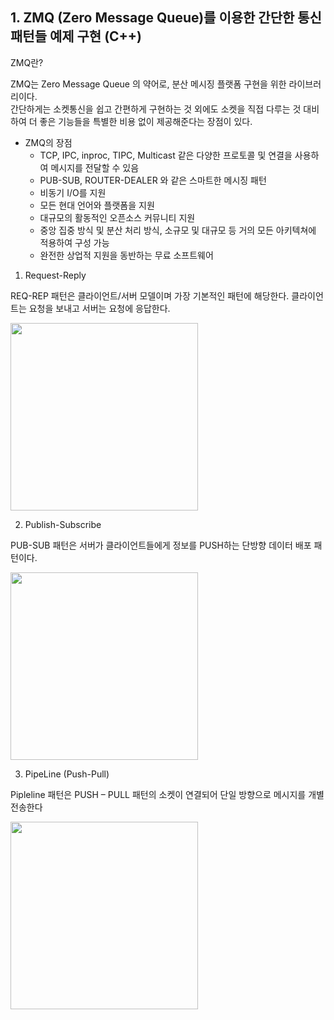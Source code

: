 ## 1. ZMQ (Zero Message Queue)를 이용한 간단한 통신 패턴들 예제 구현 (C++)


ZMQ란?

ZMQ는 Zero Message Queue 의 약어로, 분산 메시징 플랫폼 구현을 위한 라이브러리이다.     
간단하게는 소켓통신을 쉽고 간편하게 구현하는 것 외에도 소켓을 직접 다루는 것 대비하여 더 좋은 기능들을 특별한 비용 없이 제공해준다는 장점이 있다. 

+ ZMQ의 장점 
  + TCP, IPC, inproc, TIPC, Multicast 같은 다양한 프로토콜 및 연결을 사용하여 메시지를 전달할 수 있음    
  + PUB-SUB, ROUTER-DEALER 와 같은 스마트한 메시징 패턴   
  + 비동기 I/O를 지원     
  + 모든 현대 언어와 플랫폼을 지원    
  + 대규모의 활동적인 오픈소스 커뮤니티 지원     
  + 중앙 집중 방식 및 분산 처리 방식, 소규모 및 대규모 등 거의 모든 아키텍쳐에 적용하여 구성 가능    
  + 완전한 상업적 지원을 동반하는 무료 소프트웨어     


1) Request-Reply

REQ-REP 패턴은 클라이언트/서버 모델이며 가장 기본적인 패턴에 해당한다. 클라이언트는 요청을 보내고 서버는 요청에 응답한다.

<img src = "https://user-images.githubusercontent.com/73388615/149617609-f231f192-2cdb-4088-bf6d-891289d74074.png" width="300" height="300">

2) Publish-Subscribe    

PUB-SUB 패턴은 서버가 클라이언트들에게 정보를 PUSH하는 단방향 데이터 배포 패턴이다.

<img src = "https://user-images.githubusercontent.com/73388615/149617709-a25870a7-b767-439d-b2a9-c5cd7506d8e1.png" width="300" height="300">    

3) PipeLine (Push-Pull)

Pipleline 패턴은 PUSH – PULL 패턴의 소켓이 연결되어 단일 방향으로 메시지를 개별전송한다

<img src = "https://user-images.githubusercontent.com/73388615/149618044-e6d90662-aa7a-495b-9295-20e9a8d7e725.png" width = "300" height="300">


